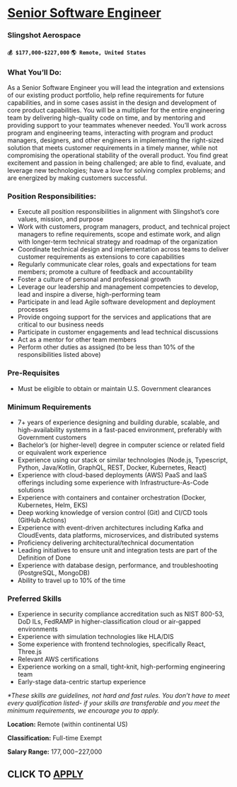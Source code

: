 # [Senior Software Engineer](https://www.remotewlb.com/apply/senior-software-engineer-119121)  
### Slingshot Aerospace  
#### `💰 $177,000-$227,000` `🌎 Remote, United States`  

### **What You’ll Do:**

As a Senior Software Engineer you will lead the integration and extensions of our existing product portfolio, help refine requirements for future capabilities, and in some cases assist in the design and development of core product capabilities. You will be a multiplier for the entire engineering team by delivering high-quality code on time, and by mentoring and providing support to your teammates whenever needed. You’ll work across program and engineering teams, interacting with program and product managers, designers, and other engineers in implementing the right-sized solution that meets customer requirements in a timely manner, while not compromising the operational stability of the overall product. You find great excitement and passion in being challenged; are able to find, evaluate, and leverage new technologies; have a love for solving complex problems; and are energized by making customers successful.

### Position Responsibilities:

  * Execute all position responsibilities in alignment with Slingshot’s core values, mission, and purpose
  * Work with customers, program managers, product, and technical project managers to refine requirements, scope and estimate work, and align with longer-term technical strategy and roadmap of the organization
  * Coordinate technical design and implementation across teams to deliver customer requirements as extensions to core capabilities
  * Regularly communicate clear roles, goals and expectations for team members; promote a culture of feedback and accountability 
  * Foster a culture of personal and professional growth
  * Leverage our leadership and management competencies to develop, lead and inspire a diverse, high-performing team
  * Participate in and lead Agile software development and deployment processes
  * Provide ongoing support for the services and applications that are critical to our business needs
  * Participate in customer engagements and lead technical discussions
  * Act as a mentor for other team members
  * Perform other duties as assigned (to be less than 10% of the responsibilities listed above)

### **Pre-Requisites**

  * Must be eligible to obtain or maintain U.S. Government clearances

### **Minimum Requirements**

  * 7+ years of experience designing and building durable, scalable, and high-availability systems in a fast-paced environment, preferably with Government customers
  * Bachelor’s (or higher-level) degree in computer science or related field or equivalent work experience
  * Experience using our stack or similar technologies (Node.js, Typescript, Python, Java/Kotlin, GraphQL, REST, Docker, Kubernetes, React)
  * Experience with cloud-based deployments (AWS) PaaS and IaaS offerings including some experience with Infrastructure-As-Code solutions
  * Experience with containers and container orchestration (Docker, Kubernetes, Helm, EKS)
  * Deep working knowledge of version control (Git) and CI/CD tools (GitHub Actions)
  * Experience with event-driven architectures including Kafka and CloudEvents, data platforms, microservices, and distributed systems
  * Proficiency delivering architectural/technical documentation
  * Leading initiatives to ensure unit and integration tests are part of the Definition of Done
  * Experience with database design, performance, and troubleshooting (PostgreSQL, MongoDB)
  * Ability to travel up to 10% of the time

### **Preferred Skills**

  * Experience in security compliance accreditation such as NIST 800-53, DoD ILs, FedRAMP in higher-classification cloud or air-gapped environments
  * Experience with simulation technologies like HLA/DIS
  * Some experience with frontend technologies, specifically React, Three.js
  * Relevant AWS certifications
  * Experience working on a small, tight-knit, high-performing engineering team
  * Early-stage data-centric startup experience

_*These skills are guidelines, not hard and fast rules. You don’t have to meet every qualification listed- if your skills are transferable and you meet the minimum requirements, we encourage you to apply._

**Location:** Remote (within continental US)

**Classification:** Full-time Exempt

**Salary Range:** $177,000-$227,000

  
## CLICK TO [APPLY](https://www.remotewlb.com/apply/senior-software-engineer-119121)

